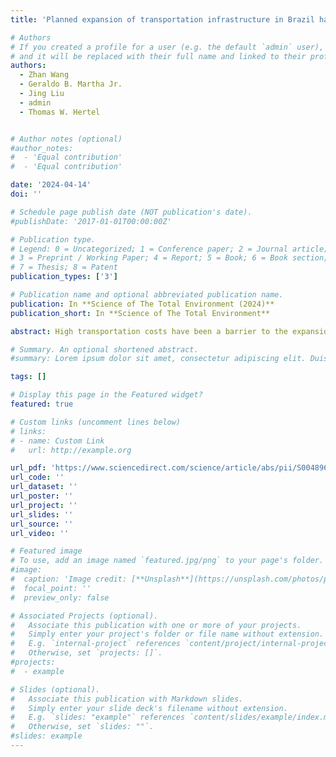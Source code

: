 ```yaml
---
title: 'Planned expansion of transportation infrastructure in Brazil has implications for the pattern of agricultural production and carbon emissions'

# Authors
# If you created a profile for a user (e.g. the default `admin` user), write the username (folder name) here
# and it will be replaced with their full name and linked to their profile.
authors:
  - Zhan Wang
  - Geraldo B. Martha Jr.
  - Jing Liu
  - admin
  - Thomas W. Hertel


# Author notes (optional)
#author_notes:
#  - 'Equal contribution'
#  - 'Equal contribution'

date: '2024-04-14'
doi: ''

# Schedule page publish date (NOT publication's date).
#publishDate: '2017-01-01T00:00:00Z'

# Publication type.
# Legend: 0 = Uncategorized; 1 = Conference paper; 2 = Journal article;
# 3 = Preprint / Working Paper; 4 = Report; 5 = Book; 6 = Book section;
# 7 = Thesis; 8 = Patent
publication_types: ['3']

# Publication name and optional abbreviated publication name.
publication: In **Science of The Total Environment (2024)**
publication_short: In **Science of The Total Environment**

abstract: High transportation costs have been a barrier to the expansion of agriculture in the interior of Brazil. To reduce transportation costs, Brazil launched the National Logistics Plan, aiming to expand its railway network by up to 91% by 2035. Such a large-scale infrastructure investment raises concerns about its economic and environmental consequences. By combining geospatial estimation of transportation cost with a grid-resolving, multi-scale economic model that bridges fine-scale crop production with its trade and demand from national and global perspectives, we explore impacts of transportation infrastructure expansion on agricultural production, land use changes, and carbon emissions both locally and nationally in Brazil. We find that globally, the impacts on output and land use changes are small. However, within Brazil, the plan's primary impacts are impressive. PNL2035 results in the reduction of transportation costs by 8–23 % across states (depending on expansion's extent) in the interior Cerrado biome. This results in cropland expansion and increases in terrestrial carbon emissions in the Cerrado region. However, the increase in terrestrial carbon emissions in the Cerrado is offset by spillover effects elsewhere in Brazil, as crop production shifts away from the Southeast-South regions and accompanying change in the mix of transportation mode for farm products from roadway to more emission-efficient railway. Furthermore, we argue that the transportation infrastructure's impact on the enhanced mobility of labor and other agricultural inputs would further accentuate the regional shift in agricultural production and contribute to carbon emission mitigation. Upon its completion, PNL2035 is expected to result in the reduction of net national emissions by 1.8–30.7 million metric ton of CO2-equivalent, depending on the impacts on labor and purchased input mobility. We conclude that the omission of spillover effects due to infrastructure expansion can lead to misleading assessments of transport policies.

# Summary. An optional shortened abstract.
#summary: Lorem ipsum dolor sit amet, consectetur adipiscing elit. Duis posuere tellus ac convallis placerat. Proin tincidunt magna sed ex sollicitudin condimentum.

tags: []

# Display this page in the Featured widget?
featured: true

# Custom links (uncomment lines below)
# links:
# - name: Custom Link
#   url: http://example.org

url_pdf: 'https://www.sciencedirect.com/science/article/abs/pii/S0048969724025804'
url_code: ''
url_dataset: ''
url_poster: ''
url_project: ''
url_slides: ''
url_source: ''
url_video: ''

# Featured image
# To use, add an image named `featured.jpg/png` to your page's folder.
#image:
#  caption: 'Image credit: [**Unsplash**](https://unsplash.com/photos/pLCdAaMFLTE)'
#  focal_point: ''
#  preview_only: false

# Associated Projects (optional).
#   Associate this publication with one or more of your projects.
#   Simply enter your project's folder or file name without extension.
#   E.g. `internal-project` references `content/project/internal-project/index.md`.
#   Otherwise, set `projects: []`.
#projects:
#  - example

# Slides (optional).
#   Associate this publication with Markdown slides.
#   Simply enter your slide deck's filename without extension.
#   E.g. `slides: "example"` references `content/slides/example/index.md`.
#   Otherwise, set `slides: ""`.
#slides: example
---
```

